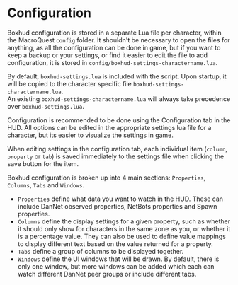 # Configuration

Boxhud configuration is stored in a separate Lua file per character, within the MacroQuest `config` folder. It shouldn't be necessary to open the files for anything, as all the configuration can be done in game, but if you want to keep a backup or your settings, or find it easier to edit the file to add configuration, it is stored in `config/boxhud-settings-charactername.lua`.  

By default, `boxhud-settings.lua` is included with the script. Upon startup, it will be copied to the character specific file `boxhud-settings-charactername.lua`.  
An existing `boxhud-settings-charactername.lua` will always take precedence over `boxhud-settings.lua`.  

Configuration is recommended to be done using the Configuration tab in the HUD. All options can be edited in the appropriate settings lua file for a character, but its easier to visualize the settings in game.  

When editing settings in the configuration tab, each individual item (`column`, `property` or `tab`) is saved immediately to the settings file when clicking the save button for the item.  

Boxhud configuration is broken up into 4 main sections: `Properties`, `Columns`, `Tabs` and `Windows`.  

* `Properties` define what data you want to watch in the HUD. These can include DanNet observed properties, NetBots properties and Spawn properties.  
* `Columns` define the display settings for a given property, such as whether it should only show for characters in the same zone as you, or whether it is a percentage value. They can also be used to define value mappings to display different text based on the value returned for a property.  
* `Tabs` define a group of columns to be displayed together.  
* `Windows` define the UI windows that will be drawn. By default, there is only one window, but more windows can be added which each can watch different DanNet peer groups or include different tabs.